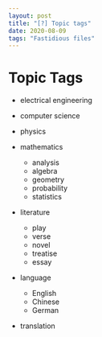 ```yaml
---
layout: post
title: "[?] Topic tags"
date: 2020-08-09
tags: "Fastidious files"
---
```


# Topic Tags

- electrical engineering
- computer science
- physics
- mathematics
    - analysis
    - algebra
    - geometry
    - probability
    - statistics

- literature
    - play
    - verse
    - novel
    - treatise
    - essay

- language
    - English
    - Chinese
    - German

- translation
